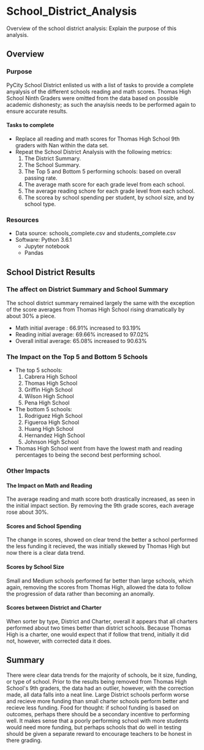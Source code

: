 # School_District_Analysis
Overview of the school district analysis: Explain the purpose of this analysis.

## Overview
### Purpose 
PyCity School District enlisted us with a list of tasks to provide a complete anyalysis of the different schools reading and math scores. Thomas High School Ninth Graders were omitted from the data based on possible academic dishonesty; as such the anaylsis needs to be performed again to ensure accurate results. 
#### Tasks to complete
- Replace all reading and math scores for Thomas High School 9th graders with Nan within the data set.
- Repeat the School District Analysis with the following metrics:
   1. The District Summary.
   2. The School Summary.
   3. The Top 5 and Bottom 5 performing schools: based on overall passing rate.
   4. The average math score for each grade level from each school.
   5. The average reading schore for each grade level from each school.
   6. The scorea by school spending per student, by school size, and by school type.
### Resources
- Data source: schools_complete.csv and students_complete.csv
- Software: Python 3.6.1
    - Jupyter notebook
    - Pandas
## School District Results
###  The affect on District Summary and School Summary
The school district summary remained largely the same with the exception of the score averages from Thomas High School rising dramatically by about 30% a piece. 
 - Math initial average : 66.91% increased to 93.19%
 - Reading initial average: 69.66% increased to 97.02%
 - Overall initial average: 65.08% increased to 90.63%
### The Impact on the Top 5 and Bottom 5 Schools
 - The top 5 schools: 
   1. Cabrera High School
   2. Thomas High School
   3. Griffin High School
   4. Wilson High School
   5. Pena High School
 - The bottom 5 schools: 
   1. Rodriguez High School
   2. Figueroa High School
   3. Huang High School
   4. Hernandez High School
   5. Johnson High School
- Thomas High School went from have the lowest math and reading percentages to being the second best performing school. 
### Other Impacts
#### The Impact on Math and Reading
The average reading and math score both drastically increased, as seen in the initial impact section. By removing the 9th grade scores, each average rose about 30%. 
#### Scores and School Spending
The change in scores, showed on clear trend the better a school performed the less funding it recieved, the was initially skewed by Thomas High but now there is a clear data trend. 
#### Scores by School Size
Small and Medium schools performed far better than large schools, which again, removing the scores from Thomas High, allowed the data to follow the progression of data rather than becoming an anomally.
#### Scores between District and Charter
When sorter by type, District and Charter, overall it appears that all charters performed about two times better than district schools. Because Thomas High is a charter, one would expect that if follow that trend, initially it did not, however, with corrected data it does. 

## Summary 
There were clear data trends for the majority of schools, be it size, funding, or type of school. Prior to the results being removed from Thomas High School's 9th graders, the data had an outlier, however, with the correction made, all data falls into a neat line. Large District schools perform worse and recieve more funding than small charter schools perform better and recieve less funding. 
Food for thought: if school funding is based on outcomes, perhaps there should be a secondary incentive to performing well. It makes sense that a poorly performing school with more students would need more funding, but perhaps schools that do well in testing should be given a separate reward to encourage teachers to be honest in there grading. 

  
   
